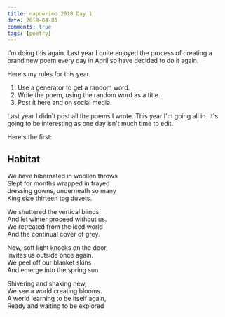 ```yaml
--- 
title: napowrimo 2018 Day 1  
date: 2018-04-01 
comments: true  
tags: [poetry]  
---  
```

I'm doing this again. Last year I quite enjoyed the process of creating a brand new poem every day in April so have decided to do it again.  

Here's my rules for this year  

<ol>  
    <li>Use a generator to get a random word.</li>  
    <li>Write the poem, using the random word as a title.</li>  
    <li>Post it here and on social media.</li>  
</ol>  

Last year I didn't post all the poems I wrote. This year I'm going all in. It's going to be interesting as one day isn't much time to edit.  

Here's the first:  

## Habitat  

We have hibernated in woollen throws  
Slept for months wrapped in frayed  
dressing gowns, underneath so many  
King size thirteen tog duvets.  

We shuttered the vertical blinds  
And let winter proceed without us.  
We retreated from the iced world  
And the continual cover of grey.  

Now, soft light knocks on the door,  
Invites us outside once again.  
We peel off our blanket skins  
And emerge into the spring sun  

Shivering and shaking new,  
We see a world creating blooms.  
A world learning to be itself again,  
Ready and waiting to be explored  
